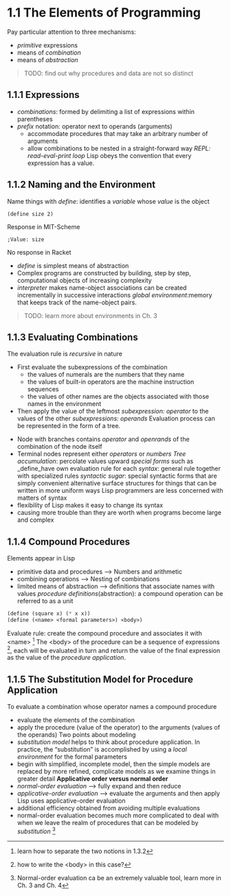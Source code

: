 # 1.1 The Elements of Programming
Pay particular attention to three mechanisms:
* _primitive_ expressions 
* means of _combination_
* means of _abstraction_
> TODO: find out why procedures and data are not so distinct

## 1.1.1 Expressions
- _combinations_: formed by delimiting a list of expressions within parentheses
- _prefix_ notation: operator next to operands (arguments)
	- accommodate procedures that may take an arbitrary number of arguments
	- allow combinations to be nested in a straight-forward way
*REPL: read-eval-print loop*
Lisp obeys the convention that every expression has a value.

## 1.1.2 Naming and the Environment
Name things with _define_: identifies a _variable_ whose _value_ is the object
```
(define size 2)
```
Response in MIT-Scheme
```
;Value: size
```
No response in Racket
- _define_ is simplest means of abstraction
- Complex programs are constructed by building, step by step, computational objects of increasing complexity
- _interpreter_ makes name-object associations can be created incrementally in successive interactions 
_global environment_:memory that keeps track of the name-object pairs. 
> TODO: learn more about environments in Ch. 3

## 1.1.3 Evaluating Combinations
The evaluation rule is _recursive_ in nature
* First evaluate the subexpressions of the combination
	- the values of numerals are the numbers that they name
	- the values of built-in operators are the machine instruction sequences 
	- the values of other names are the objects associated with those names in the environment
* Then apply the value of the leftmost _subexpression: operator_ to the values of the other _subexpressions: operands_
Evaluation process can be represented in the form of a tree.
- Node with branches contains _operator_ and _openrands_ of the combination of the node itself
- Terminal nodes represent either _operators_ or _numbers_ 
_Tree accumulation_: percolate values upward
_special forms_ such as _define_have own evaluation rule for each
_syntax_: general rule together with specialized rules
_syntactic sugar_: special syntactic forms that are simply convenient alternative surface structures for things that can be written in more uniform ways
Lisp programmers are less concerned with matters of syntax
- flexibility of Lisp makes it easy to change its syntax
- causing more trouble than they are worth when programs become large and complex

## 1.1.4 Compound Procedures
Elements appear in Lisp
- primitive data and procedures —\> Numbers and arithmetic
- combining operations —\> Nesting of combinations
- limited means of abstraction —\> definitions that associate names with values
_procedure definitions_(abstraction): a compound operation can be referred to as a unit
```lisp
(define (square x) (* x x))
(define (<name> <formal parameters>) <body>)
```

Evaluate rule: create the compound procedure and associates it with \<name\> [^1]
The \<body\> of the procedure can be a sequence of expressions [^2], each will be evaluated in turn and return the value of the final expression as the value of the _procedure application_. 

## 1.1.5 The Substitution Model for Procedure Application
To evaluate a combination whose operator names a compound procedure
- evaluate the elements of the combination
- apply the procedure (value of the operator) to the arguments (values of the operands)
Two points about modeling
- _substitution model_ helps to think about procedure application. In practice, the “substitution” is accomplished by using a _local environment_ for the formal parameters 
- begin with simplified, incomplete model, then the simple models are replaced by more refined, complicate models as we examine things in greater detail
**Applicative order versus normal order**
- _normal-order evaluation_ —\> fully expand and then reduce
- _applicative-order evaluation_ —\> evaluate the arguments and then apply
Lisp uses applicative-order evaluation
- additional efficiency obtained from avoiding multiple evaluations
- normal-order evaluation becomes much more complicated to deal with when we leave the realm of procedures that can be modeled by _substitution_ [^3]

















[^1]:	learn how to separate the two notions in 1.3.2

[^2]:	how to write the \<body\> in this case?

[^3]:	Normal-order evaluation ca be an extremely valuable tool, learn more in Ch. 3 and Ch. 4
